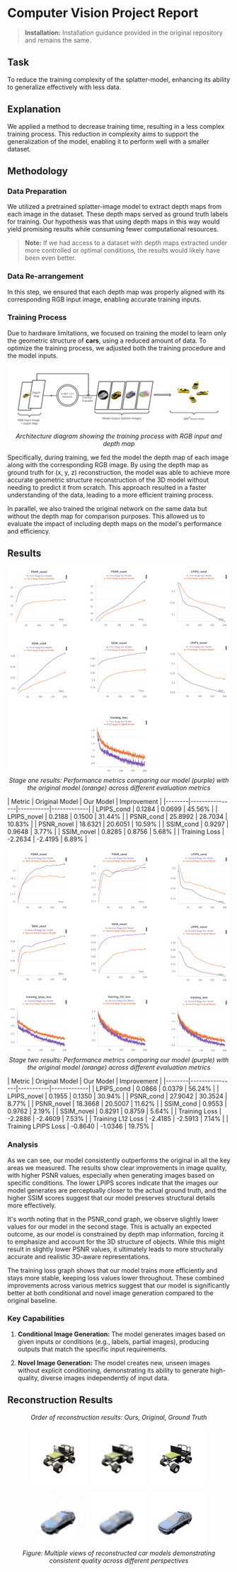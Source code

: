 # Computer Vision Project Report

> **Installation:** Installation guidance provided in the original repository and remains the same.

## Task
To reduce the training complexity of the splatter-model, enhancing its ability to generalize effectively with less data.

## Explanation
We applied a method to decrease training time, resulting in a less complex training process. This reduction in complexity aims to support the generalization of the model, enabling it to perform well with a smaller dataset.

## Methodology

### Data Preparation
We utilized a pretrained splatter-image model to extract depth maps from each image in the dataset. These depth maps served as ground truth labels for training. Our hypothesis was that using depth maps in this way would yield promising results while consuming fewer computational resources.

> **Note:** If we had access to a dataset with depth maps extracted under more controlled or optimal conditions, the results would likely have been even better.

### Data Re-arrangement
In this step, we ensured that each depth map was properly aligned with its corresponding RGB input image, enabling accurate training inputs.

### Training Process
Due to hardware limitations, we focused on training the model to learn only the geometric structure of **cars**, using a reduced amount of data. To optimize the training process, we adjusted both the training procedure and the model inputs. 

<p align="center">
  <img src="results/architecture.png" alt="Training Architecture">
  <br>
  <em>Architecture diagram showing the training process with RGB input and depth map</em>
</p>

Specifically, during training, we fed the model the depth map of each image along with the corresponding RGB image. By using the depth map as ground truth for (x, y, z) reconstruction, the model was able to achieve more accurate geometric structure reconstruction of the 3D model without needing to predict it from scratch. This approach resulted in a faster understanding of the data, leading to a more efficient training process.

In parallel, we also trained the original network on the same data but without the depth map for comparison purposes. This allowed us to evaluate the impact of including depth maps on the model's performance and efficiency.

## Results

<p align="center">
  <img src="results/graphs_first_stage.png" alt="Stage one results">
  <br>
  <em>Stage one results: Performance metrics comparing our model (purple) with the original model (orange) across different evaluation metrics</em>
</p>
| Metric | Original Model | Our Model | Improvement |
|--------|----------------|-----------|-------------|
| LPIPS_cond | 0.1284 | 0.0699 | 45.56% |
| LPIPS_novel | 0.2188 | 0.1500 | 31.44% |
| PSNR_cond | 25.8992 | 28.7034 | 10.83% |
| PSNR_novel | 18.6321 | 20.6051 | 10.59% |
| SSIM_cond | 0.9297 | 0.9648 | 3.77% |
| SSIM_novel | 0.8285 | 0.8756 | 5.68% |
| Training Loss | -2.2634 | -2.4195 | 6.89% |

<p align="center">
  <img src="results/graphs_second_stage.png" alt="Stage two results">
  <br>
  <em>Stage two results: Performance metrics comparing our model (purple) with the original model (orange) across different evaluation metrics</em>
</p>
| Metric | Original Model | Our Model | Improvement |
|--------|----------------|-----------|-------------|
| LPIPS_cond | 0.0866 | 0.0379 | 56.24% |
| LPIPS_novel | 0.1955 | 0.1350 | 30.94% |
| PSNR_cond | 27.9042 | 30.3524 | 8.77% |
| PSNR_novel | 18.3668 | 20.5007 | 11.62% |
| SSIM_cond | 0.9553 | 0.9762 | 2.19% |
| SSIM_novel | 0.8291 | 0.8759 | 5.64% |
| Training Loss | -2.2886 | -2.4609 | 7.53% |
| Training L12 Loss | -2.4185 | -2.5913 | 7.14% |
| Training LPIPS Loss | -0.8640 | -1.0346 | 19.75% |

### Analysis
As we can see, our model consistently outperforms the original in all the key areas we measured. The results show clear improvements in image quality, with higher PSNR values, especially when generating images based on specific conditions. The lower LPIPS scores indicate that the images our model generates are perceptually closer to the actual ground truth, and the higher SSIM scores suggest that our model preserves structural details more effectively. 

It's worth noting that in the PSNR_cond graph, we observe slightly lower values for our model in the second stage. This is actually an expected outcome, as our model is constrained by depth map information, forcing it to emphasize and account for the 3D structure of objects. While this might result in slightly lower PSNR values, it ultimately leads to more structurally accurate and realistic 3D-aware representations. 

The training loss graph shows that our model trains more efficiently and stays more stable, keeping loss values lower throughout. These combined improvements across various metrics suggest that our model is significantly better at both conditional and novel image generation compared to the original baseline.

### Key Capabilities

1. **Conditional Image Generation:** The model generates images based on given inputs or conditions (e.g., labels, partial images), producing outputs that match the specific input requirements.

2. **Novel Image Generation:** The model creates new, unseen images without explicit conditioning, demonstrating its ability to generate high-quality, diverse images independently of input data.

## Reconstruction Results

<p align="center">
<em>Order of reconstruction results: Ours, Original, Ground Truth</em>
</p>

<p align="center">
  <img src="results/ours.gif" alt="ours">
  <img src="results/original.gif" alt="original">
  <img src="results/gt.gif" alt="gt">
  <br>
</p>

<p align="center">
  <img src="results/ours_2.gif" alt="ours">
  <img src="results/original_2.gif" alt="original">
  <img src="results/gt_2.gif" alt="gt">
  <br>
  <em>Figure: Multiple views of reconstructed car models demonstrating consistent quality across different perspectives</em>
</p>
